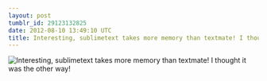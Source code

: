 ```yaml
---
layout: post
tumblr_id: 29123132825
date: 2012-08-10 13:49:10 UTC
title: Interesting, sublimetext takes more memory than textmate! I thought it was the other way!
---
```


![Interesting, sublimetext takes more memory than textmate! I thought it was the other way!](http://25.media.tumblr.com/tumblr_m8jl0wl4Fe1qc3z4qo1_1280.png)